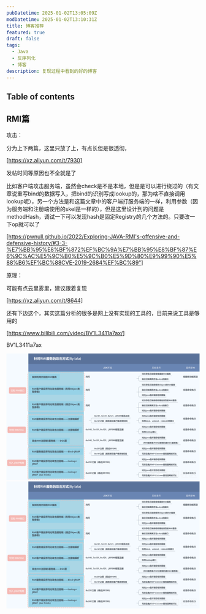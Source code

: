 ```yaml
---
pubDatetime: 2025-01-02T13:05:09Z
modDatetime: 2025-01-02T13:10:31Z
title: 博客推荐
featured: true
draft: false
tags:
  - Java
  - 反序列化
  - 博客
description: 复现过程中看到的好的博客
---
```


## Table of contents

## RMI篇

攻击：

分为上下两篇，这里只放了上，有点长但是很透彻，

[https://xz.aliyun.com/t/7930]

发帖时间等原因也不全就是了

比如客户端攻击服务端，虽然会check是不是本地，但是是可以进行绕过的（有文章说重写bind的数据写入，把bind的识别写成lookup的，那为啥不直接调用lookup呢），另一个方法是和这篇文章中的客户端打服务端的一样，利用参数（因为服务端和注册端使用的skel是一样的），但是这里设计到的问题是methodHash，调试一下可以发现hash是固定Registry的几个方法的。只要改一下op就可以了

[https://pwnull.github.io/2022/Exploring-JAVA-RMI's-offensive-and-defensive-history/#3-3-%E7%BB%95%E8%BF%872%EF%BC%9A%E7%BB%95%E8%BF%87%E6%9C%AC%E5%9C%B0%E5%9C%B0%E5%9D%80%E9%99%90%E5%88%B6%EF%BC%88CVE-2019-2684%EF%BC%89"]

原理：

可能有点云里雾里，建议跟着复现

[https://xz.aliyun.com/t/8644]

还有下边这个，其实这篇分析的很多是网上没有实现的工具的，目前来说工具是够用的

[https://www.bilibili.com/video/BV1L3411a7ax/]

BV1L3411a7ax


![RMI attack](../../assets/gitbook/assets/0.png)
![](../../assets/gitbook/assets/0.png)
